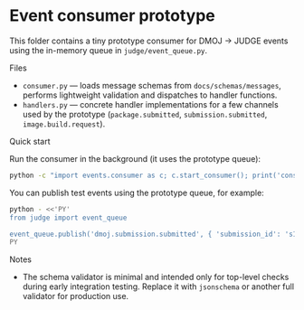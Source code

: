Event consumer prototype
=======================

This folder contains a tiny prototype consumer for DMOJ → JUDGE events
using the in-memory queue in `judge/event_queue.py`.

Files
- `consumer.py` — loads message schemas from `docs/schemas/messages`,
  performs lightweight validation and dispatches to handler functions.
- `handlers.py` — concrete handler implementations for a few channels
  used by the prototype (`package.submitted`, `submission.submitted`,
  `image.build.request`).

Quick start

Run the consumer in the background (it uses the prototype queue):

```bash
python -c "import events.consumer as c; c.start_consumer(); print('consumer started')"
```

You can publish test events using the prototype queue, for example:

```bash
python - <<'PY'
from judge import event_queue

event_queue.publish('dmoj.submission.submitted', { 'submission_id': 's1', 'problem_id': 'p1', 'package_url': 'http://example.com/pkg' })
PY
```

Notes
- The schema validator is minimal and intended only for top-level
  checks during early integration testing. Replace it with `jsonschema`
  or another full validator for production use.

